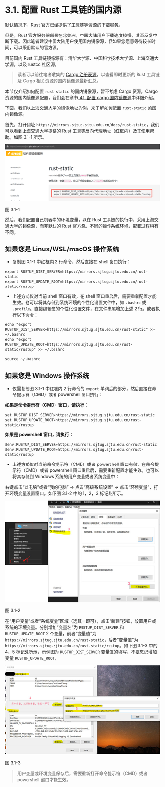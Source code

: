 # 3.1. 配置 Rust 工具链的国内源

默认情况下，Rust 官方已经提供了工具链等资源的下载服务。

但是，Rust 官方服务器部署在北美洲，中国大陆用户下载速度较慢，甚至反复中断下载。因此笔者建议中国大陆用户使用国内镜像源，但如果您愿意等待较长时间，可以采用默认的官方源。

目前国内 Rust 工具链镜像源有：清华大学源、中国科学技术大学源、上海交通大学源，以及 rustcc 社区源。

> 读者可以前往笔者收集的 [Cargo 注册表源](https://cargo.budshome.com/reference/source-replacement.html#注册表源)，以查看即时更新的 Rust 工具链及 Cargo 相关资源的国内镜像源最新汇总。

本节仅介绍如何配置 `rust-static` 的国内镜像源，暂不考虑 Cargo 资源。Cargo 资源的国内镜像源配置，我们会在章节[ 4.1. 配置 cargo 国内镜像源](../4-cargo/4.1-source-replacement.md)中详细介绍。

下面，我们以上海交通大学的镜像地址为例，来了解如何配置 `rust-static` 的国内镜像源。

首先，打开网址 `https://mirrors.sjtug.sjtu.edu.cn/docs/rust-static`，我们可以看到上海交通大学提供的 Rust 工具链反向代理地址（红框内）及其使用帮助。如图 3.1-1 所示。

![上交大 rust 工具链国内源](../css/env/3.1-1-rust-static.png)

图 3.1-1

然后，我们配置自己机器中的环境变量，以在 Rust 工具链的执行中，采用上海交通大学的镜像源，而非默认的 Rust 官方源。不同的操作系统环境，配置过程稍有不同。

## 如果您是 Linux/WSL/macOS 操作系统

- 复制图 3.1-1 中红框内 2 行命令，然后直接在 shell 窗口执行：

``` shell
export RUSTUP_DIST_SERVER=https://mirrors.sjtug.sjtu.edu.cn/rust-static
export RUSTUP_UPDATE_ROOT=https://mirrors.sjtug.sjtu.edu.cn/rust-static/rustup
```

- 上述方式仅对当前 shell 窗口有效，在 shell 窗口重启后，需要重新配置才能生效。也可以将其存储到系统环境的个性化设置文件中，如 `.bashrc` 或 `.profile`。直接编辑您的个性化设置文件，在文件末尾增加上述 2 行。或者执行以下命令：

``` shell
echo "export RUSTUP_DIST_SERVER=https://mirrors.sjtug.sjtu.edu.cn/rust-static" >> ~/.bashrc
echo "export RUSTUP_UPDATE_ROOT=https://mirrors.sjtug.sjtu.edu.cn/rust-static/rustup" >> ~/.bashrc

source ~/.bashrc
```

## 如果您是 Windows 操作系统

- 仅需复制图 3.1-1 中红框内 2 行命令的 `export` 单词后的部分，然后直接在命令提示符（CMD）或者 powershell 窗口执行：

**如果是命令提示符（CMD）窗口，请执行：**

``` shell
set RUSTUP_DIST_SERVER=https://mirrors.sjtug.sjtu.edu.cn/rust-static
set RUSTUP_UPDATE_ROOT=https://mirrors.sjtug.sjtu.edu.cn/rust-static/rustup
```

**如果是 powershell 窗口，请执行：**

``` shell
$env:RUSTUP_DIST_SERVER=https://mirrors.sjtug.sjtu.edu.cn/rust-static
$env:RUSTUP_UPDATE_ROOT=https://mirrors.sjtug.sjtu.edu.cn/rust-static/rustup
```

- 上述方式仅对当前命令提示符（CMD）或者 powershell 窗口有效，在命令提示符（CMD）或者 powershell 窗口重启后，需要重新配置才能生效。也可以将其存储到 Windows 系统的用户变量或者系统变量中：

右键点击“此电脑”或者“我的电脑” -> 点击“高级系统设置” -> 点击“环境变量”，打开环境变量设置窗口。如下图 3.1-2 中的 1，2，3 标记处所示。

![windows 环境变量窗口](../css/env/3.1-2-win-var.jpg)

图 3.1-2

在“用户变量”或者“系统变量”区域（选其一即可），点击“新建”按钮，设置用户或系统的环境变量。分别增加“变量名”为 `RUSTUP_DIST_SERVER` 和 `RUSTUP_UPDATE_ROOT` 2 个变量，前者“变量值”为 `https://mirrors.sjtug.sjtu.edu.cn/rust-static`，后者“变量值”为 `https://mirrors.sjtug.sjtu.edu.cn/rust-static/rustup`。如下图 3.1-3 中的 4，5 标记处所示，示例图为 `RUSTUP_DIST_SERVER` 变量值的填写，不要忘记增加变量 `RUSTUP_UPDATE_ROOT`。

![windows 环境变量设置](../css/env/3.1-3-win-set-var.jpg)

图 3.1-3

> 用户变量或环境变量保存后，需要重新打开命令提示符（CMD）或者 powershell 窗口才能生效。
